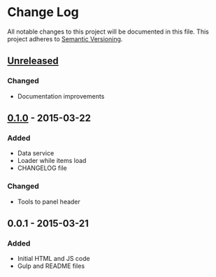 # Change Log
All notable changes to this project will be documented in this file.
This project adheres to [Semantic Versioning](http://semver.org/).

## [Unreleased][unreleased]
### Changed
- Documentation improvements

## [0.1.0] - 2015-03-22
### Added
- Data service
- Loader while items load
- CHANGELOG file

### Changed
- Tools to panel header


## 0.0.1 - 2015-03-21
### Added
- Initial HTML and JS code
- Gulp and README files


[unreleased]: https://github.com/fcosrno/sift/compare/0.1.0...HEAD
[0.1.0]: https://github.com/fcosrno/sift/compare/0.0.1...0.1.0
